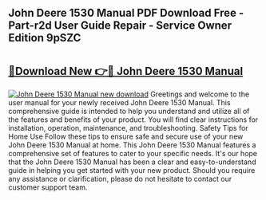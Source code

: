 ## John Deere 1530 Manual PDF Download Free - Part-r2d User Guide Repair - Service Owner Edition 9pSZC

# <h2><a href="http://bc89588.oget.top/?id=John+Deere+1530+Manual">🔗Download New 👉🔴 John Deere 1530 Manual</a></h2>

[![John Deere 1530 Manual new download](https://i.imgur.com/5g1atiW.png)](http://bc89588.oget.top/?id=John+Deere+1530+Manual)
Greetings and welcome to the user manual for your newly received John Deere 1530 Manual. This comprehensive guide is intended to help you understand and utilize all of the features and benefits of your product. You will find clear instructions for installation, operation, maintenance, and troubleshooting. Safety Tips for Home Use Follow these tips to ensure safe and secure use of your new John Deere 1530 Manual at home. This John Deere 1530 Manual features a comprehensive set of features to cater to your specific needs. It's our hope that the John Deere 1530 Manual has been a clear and easy-to-understand guide in helping you get started with your new product. Should you require any assistance or clarification, please do not hesitate to contact our customer support team.
